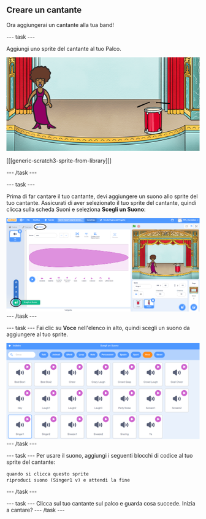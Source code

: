 ## Creare un cantante

Ora aggiungerai un cantante alla tua band!

--- task ---

Aggiungi uno sprite del cantante al tuo Palco.

![screenshot](images/band-singer-mic.png)

[[[generic-scratch3-sprite-from-library]]]

--- /task ---

--- task ---

Prima di far cantare il tuo cantante, devi aggiungere un suono allo sprite del tuo cantante. Assicurati di aver selezionato il tuo sprite del cantante, quindi clicca sulla scheda Suoni e seleziona **Scegli un Suono**:

![schermata](images/band-import-sound-annotated.png) --- /task ---

--- task --- Fai clic su **Voce** nell'elenco in alto, quindi scegli un suono da aggiungere al tuo sprite.

![schermata](images/band-choose-sound.png) --- /task ---

--- task --- Per usare il suono, aggiungi i seguenti blocchi di codice al tuo sprite del cantante:

```blocks3
quando si clicca questo sprite
riproduci suono (Singer1 v) e attendi la fine
```

--- /task ---

--- task --- Clicca sul tuo cantante sul palco e guarda cosa succede. Inizia a cantare? --- /task ---